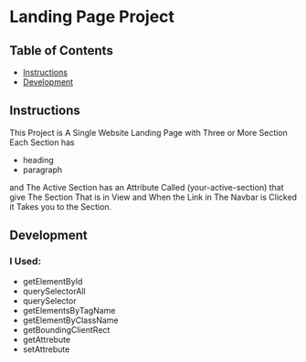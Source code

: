 # Landing Page Project

## Table of Contents

* [Instructions](#instructions)
* [Development](#Development)

## Instructions

This Project is A Single Website Landing Page with Three or More Section 
Each Section has

- heading
- paragraph

and The Active Section has an Attribute Called (your-active-section) that give The Section That is in View
and When the Link in The Navbar is Clicked it Takes you to the Section.




## Development

### I Used:

- getElementById
- querySelectorAll
- querySelector
- getElementsByTagName
- getElementByClassName
- getBoundingClientRect
- getAttrebute
- setAttrebute


